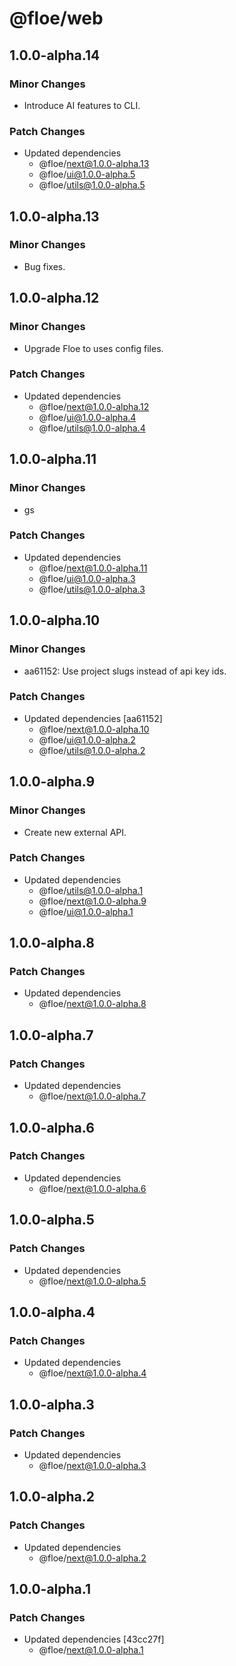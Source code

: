 # @floe/web

## 1.0.0-alpha.14

### Minor Changes

- Introduce AI features to CLI.

### Patch Changes

- Updated dependencies
  - @floe/next@1.0.0-alpha.13
  - @floe/ui@1.0.0-alpha.5
  - @floe/utils@1.0.0-alpha.5

## 1.0.0-alpha.13

### Minor Changes

- Bug fixes.

## 1.0.0-alpha.12

### Minor Changes

- Upgrade Floe to uses config files.

### Patch Changes

- Updated dependencies
  - @floe/next@1.0.0-alpha.12
  - @floe/ui@1.0.0-alpha.4
  - @floe/utils@1.0.0-alpha.4

## 1.0.0-alpha.11

### Minor Changes

- gs

### Patch Changes

- Updated dependencies
  - @floe/next@1.0.0-alpha.11
  - @floe/ui@1.0.0-alpha.3
  - @floe/utils@1.0.0-alpha.3

## 1.0.0-alpha.10

### Minor Changes

- aa61152: Use project slugs instead of api key ids.

### Patch Changes

- Updated dependencies [aa61152]
  - @floe/next@1.0.0-alpha.10
  - @floe/ui@1.0.0-alpha.2
  - @floe/utils@1.0.0-alpha.2

## 1.0.0-alpha.9

### Minor Changes

- Create new external API.

### Patch Changes

- Updated dependencies
  - @floe/utils@1.0.0-alpha.1
  - @floe/next@1.0.0-alpha.9
  - @floe/ui@1.0.0-alpha.1

## 1.0.0-alpha.8

### Patch Changes

- Updated dependencies
  - @floe/next@1.0.0-alpha.8

## 1.0.0-alpha.7

### Patch Changes

- Updated dependencies
  - @floe/next@1.0.0-alpha.7

## 1.0.0-alpha.6

### Patch Changes

- Updated dependencies
  - @floe/next@1.0.0-alpha.6

## 1.0.0-alpha.5

### Patch Changes

- Updated dependencies
  - @floe/next@1.0.0-alpha.5

## 1.0.0-alpha.4

### Patch Changes

- Updated dependencies
  - @floe/next@1.0.0-alpha.4

## 1.0.0-alpha.3

### Patch Changes

- Updated dependencies
  - @floe/next@1.0.0-alpha.3

## 1.0.0-alpha.2

### Patch Changes

- Updated dependencies
  - @floe/next@1.0.0-alpha.2

## 1.0.0-alpha.1

### Patch Changes

- Updated dependencies [43cc27f]
  - @floe/next@1.0.0-alpha.1
